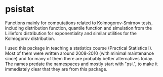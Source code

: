 

# psistat

Functions mainly for computations related to Kolmogorov-Smirnov tests, including
distribution function, quantile function and simulation from the Lilliefors
distribution for exponentiality and similar utilities for the Kolmogorov
distribution.

I used this package in teaching a statistics course (Practical Statistics
I). Most of them were written around 2008-2010 (with minimal maintenance since)
and for many of them there are probably better alternatives today. The names
predate the namespaces and mostly start with "psi.", to make it immediately
clear that they are from this package.

